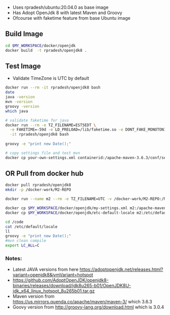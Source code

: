* Uses rpradesh/ubuntu:20.04.0 as base image  
* Has Adopt OpenJdk 8 with latest Maven and Groovy
* Ofcourse with faketime feature from base Ubuntu image

## Build Image
```bash
cd $MY_WORKSPACE/docker/openjdk
docker build  -t rpradesh/openjdk8 .
```

## Test Image
* Validate TimeZone is UTC by default
```bash
docker run --rm -it rpradesh/openjdk8 bash
date
java -version
mvn -version
groovy -version
which java

# validate faketime for java
docker run --rm -e TZ_FILENAME=EST5EDT \
  -e FAKETIME=-59d -e LD_PRELOAD=/lib/faketime.so -e DONT_FAKE_MONOTONIC=1 \
  -it rpradesh/openjdk8 bash
  
groovy -e "print new Date();"

# copy settings file and test mvn
docker cp your-own-settings.xml containerid:/apache-maven-3.6.3/conf/settings.xml
```

## OR Pull from docker hub
```bash
docker pull rpradesh/openjdk8
mkdir -p /docker-work/M2-REPO

docker run --name m2 --rm -e TZ_FILENAME=UTC -v /docker-work/M2-REPO:/M2-REPO -v `pwd`:/code -it rpradesh/openjdk8

docker cp $MY_WORKSPACE/docker/openjdk/my-settings.xml m2:/apache-maven-3.6.3/conf/settings.xml
docker cp $MY_WORKSPACE/docker/openjdk/etc-default-locale m2:/etc/default/locale

cd /code
cat /etc/default/locale
ll
groovy -e "print new Date();"
#mvn clean compile
export LC_ALL=C
```

### Notes:
* Latest JAVA versions from here https://adoptopenjdk.net/releases.html?variant=openjdk8&jvmVariant=hotspot
* https://github.com/AdoptOpenJDK/openjdk8-binaries/releases/download/jdk8u265-b01/OpenJDK8U-jdk_x64_linux_hotspot_8u265b01.tar.gz
* Maven version from https://us.mirrors.quenda.co/apache/maven/maven-3/ which 3.6.3
* Goovy version from http://groovy-lang.org/download.html which is 3.0.4

